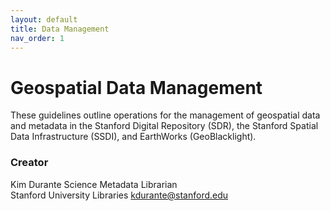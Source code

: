 ```yaml
---
layout: default
title: Data Management
nav_order: 1
---
```

# Geospatial Data Management

These guidelines outline operations for the management of geospatial data and metadata in the Stanford Digital Repository (SDR), the Stanford Spatial Data Infrastructure (SSDI), and EarthWorks (GeoBlacklight).

### Creator

Kim Durante 
Science Metadata Librarian  
Stanford University Libraries
[kdurante@stanford.edu](mailto:kdurante@stanford.edu)  


